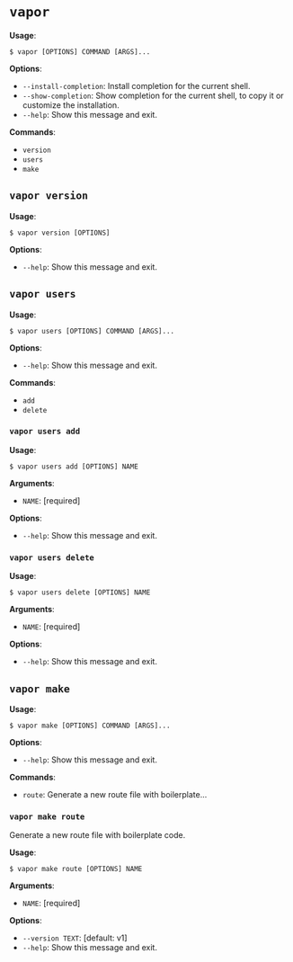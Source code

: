 # `vapor`

**Usage**:

```console
$ vapor [OPTIONS] COMMAND [ARGS]...
```

**Options**:

* `--install-completion`: Install completion for the current shell.
* `--show-completion`: Show completion for the current shell, to copy it or customize the installation.
* `--help`: Show this message and exit.

**Commands**:

* `version`
* `users`
* `make`

## `vapor version`

**Usage**:

```console
$ vapor version [OPTIONS]
```

**Options**:

* `--help`: Show this message and exit.

## `vapor users`

**Usage**:

```console
$ vapor users [OPTIONS] COMMAND [ARGS]...
```

**Options**:

* `--help`: Show this message and exit.

**Commands**:

* `add`
* `delete`

### `vapor users add`

**Usage**:

```console
$ vapor users add [OPTIONS] NAME
```

**Arguments**:

* `NAME`: [required]

**Options**:

* `--help`: Show this message and exit.

### `vapor users delete`

**Usage**:

```console
$ vapor users delete [OPTIONS] NAME
```

**Arguments**:

* `NAME`: [required]

**Options**:

* `--help`: Show this message and exit.

## `vapor make`

**Usage**:

```console
$ vapor make [OPTIONS] COMMAND [ARGS]...
```

**Options**:

* `--help`: Show this message and exit.

**Commands**:

* `route`: Generate a new route file with boilerplate...

### `vapor make route`

Generate a new route file with boilerplate code.

**Usage**:

```console
$ vapor make route [OPTIONS] NAME
```

**Arguments**:

* `NAME`: [required]

**Options**:

* `--version TEXT`: [default: v1]
* `--help`: Show this message and exit.
